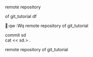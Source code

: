 remote repository

of git_tutorial
df




:qw
:Wq
remote repository of git_tutorial


commit
sd\
cat <<
sd.>
.




remote repository of git_tutorial
